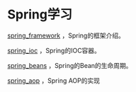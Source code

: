 # Spring学习

 [spring_framework](spring_framework.md) ，Spring的框架介绍。

 [spring_ioc](spring_ioc.md) ，Spring的IOC容器。

 [spring_beans](spring_beans.md) ，Spring的Bean的生命周期。

 [spring_aop](spring_aop.md) ，Spring AOP的实现

